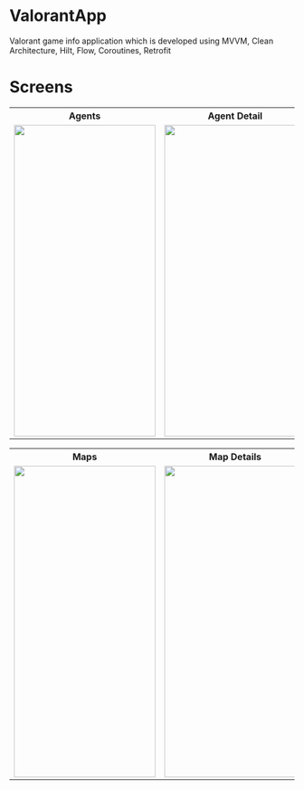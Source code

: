 # ValorantApp

Valorant game info application which is developed using MVVM, Clean Architecture, Hilt, Flow, Coroutines, Retrofit

# Screens

<table>
  <tr>
    <th>Agents</th>
    <th>Agent Detail</th>
    <th>Agent Abilities</th>
  </tr>
  <tr>
    <td><img src="https://user-images.githubusercontent.com/36087806/192431165-2a09e43e-6216-4f9c-b64b-76047bd706e8.png"   height="550"  width="250"/></td>
    <td><img src="https://user-images.githubusercontent.com/36087806/192433640-169b19d1-c8ea-4744-a396-f419e8661085.png"   height="550"  width="250"/></td>
    <td><img src="https://user-images.githubusercontent.com/36087806/192434093-6a88c334-30c3-492d-a3b9-09d88959e3bd.png"   height="550"  width="250"/></td>
  </tr>
</table>

<table>
  <tr>
    <th>Maps</th>
    <th>Map Details</th>
  </tr>
  <tr>
    <td><img src="https://user-images.githubusercontent.com/36087806/192433384-2fb32a79-6195-4fd3-81ff-e933a28844ed.png"   height="550"  width="250"/></td>
    <td><img src="https://user-images.githubusercontent.com/36087806/192433376-db49e50b-1ce7-4deb-bf46-e50bce98e598.png"   height="550"  width="250"/></td>  
  </tr>
</table>


